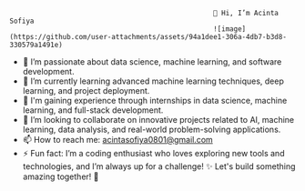                                                       👋 Hi, I’m Acinta Sofiya
                                                      ![image](https://github.com/user-attachments/assets/94a1dee1-306a-4db7-b3d8-330579a1491e)


- 👀 I’m passionate about data science, machine learning, and software development.
- 🌱 I’m currently learning advanced machine learning techniques, deep learning, and project deployment.
- 💼 I'm gaining experience through internships in data science, machine learning, and full-stack development.
- 💞️ I’m looking to collaborate on innovative projects related to AI, machine learning, data analysis, and real-world problem-solving applications.
- 📫 How to reach me: acintasofiya0801@gmail.com 
- ⚡ Fun fact: I’m a coding enthusiast who loves exploring new tools and technologies, and I’m always up for a challenge!
  ✨ Let's build something amazing together! 🚀

<!---
Sofiyashaw/Sofiyashaw is a ✨ special ✨ repository because its `README.md` (this file) appears on your GitHub profile.
You can click the Preview link to take a look at your changes.
--->
